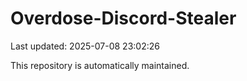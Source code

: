 # Overdose-Discord-Stealer

Last updated: 2025-07-08 23:02:26

This repository is automatically maintained.
